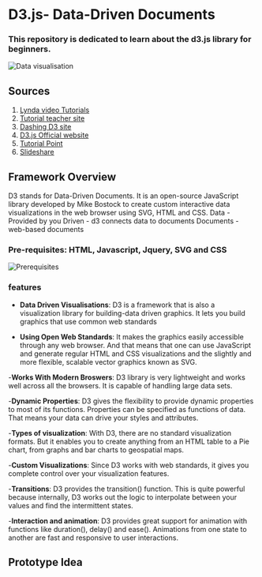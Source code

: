 # D3.js- Data-Driven Documents
### This repository is dedicated to learn about the d3.js library for beginners.
![Data visualisation](https://images.unsplash.com/photo-1527474305487-b87b222841cc?ixlib=rb-0.3.5&ixid=eyJhcHBfaWQiOjEyMDd9&s=fb7509475b0802f0f2f35515fae1195e&auto=format&fit=crop&w=967&q=80)

## Sources
1. [Lynda video Tutorials](https://www.lynda.com/D3js-tutorials/Data-Visualization-D3js/162449-2.html)
2. [Tutorial teacher site](http://www.tutorialsteacher.com/d3js)
3. [Dashing D3 site](https://www.dashingd3js.com/table-of-contents)
4. [D3.js Official website](https://d3js.org/)
5. [Tutorial Point](https://www.tutorialspoint.com/d3js/)
6. [Slideshare](https://www.slideshare.net/flatironschool/d3-729-3?from_action=save)


## Framework Overview
D3 stands for Data-Driven Documents. It is an open-source JavaScript library developed by Mike Bostock to create custom interactive data visualizations in the web browser using SVG, HTML and CSS.
Data - Provided by you
Driven - d3 connects data to documents
Documents - web-based documents
### Pre-requisites: HTML, Javascript, Jquery, SVG and CSS
![Prerequisites](https://image.slidesharecdn.com/d37-140731100120-phpapp01/95/intro-to-d3-datadriven-documents-7-638.jpg?cb=1406811316)

### features
- **Data Driven Visualisations**: D3 is a framework that is also a visualization library for building-data driven graphics. 
It lets you build graphics that use common web standards
      
- **Using Open Web Standards**: It makes the graphics easily accessible through any web browser.
 And that means that one can use JavaScript and generate regular HTML and CSS visualizations and the slightly 
 and more flexible, scalable vector graphics known as SVG.
         
-**Works With Modern Broswers**: D3 library is very lightweight and works well across all the browsers.
 It is capable of handling large data sets.
      
-**Dynamic Properties**: D3 gives the flexibility to provide dynamic properties to most of its functions. 
 Properties can be specified as functions of data. That means your data can drive your styles and attributes.
      
-**Types of visualization**: With D3, there are no standard visualization formats. But it enables you to create
anything from an HTML table to a Pie chart, from graphs and bar charts to geospatial maps.
     
-**Custom Visualizations**: Since D3 works with web standards, it gives you complete control over
your visualization features.
     
-**Transitions**: D3 provides the transition() function. This is quite powerful because internally,
D3 works out the logic to interpolate between your values and find the intermittent states.
     
-**Interaction and animation**: D3 provides great support for animation with functions like duration(), 
delay() and ease(). Animations from one state to another are fast and responsive to user interactions.
     
## Prototype Idea
